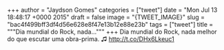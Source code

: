 
+++
author = "Jaydson Gomes"
categories = ["tweet"]
date = "Mon Jul 13 18:48:17 +0000 2015"
draft = false
image = "{TWEET_IMAGE}"
slug = "bac4f499bff3df4d56e628e8f47e13b12e88e23b"
tags = ["tweet"]
title = """Dia mundial do Rock, nada..."""
+++
Dia mundial do Rock, nada melhor do que escutar uma obra-prima. ♫ http://t.co/DHx6Lkeuc1
